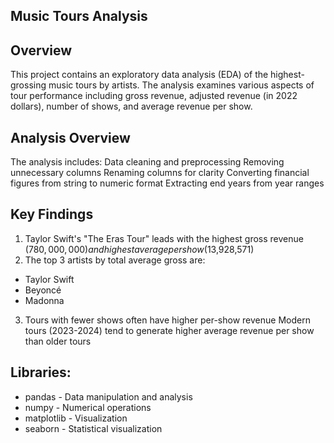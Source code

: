 ## Music Tours Analysis
## **Overview**
This project contains an exploratory data analysis (EDA) of the highest-grossing music tours by artists. The analysis examines various aspects of tour performance including gross revenue, adjusted revenue (in 2022 dollars), number of shows, and average revenue per show.

## Analysis Overview
The analysis includes:
Data cleaning and preprocessing
Removing unnecessary columns
Renaming columns for clarity
Converting financial figures from string to numeric format
Extracting end years from year ranges

## Key Findings

1. Taylor Swift's "The Eras Tour" leads with the highest gross revenue ($780,000,000) and highest average per show ($13,928,571)
2. The top 3 artists by total average gross are:
- Taylor Swift
- Beyoncé
- Madonna
3. Tours with fewer shows often have higher per-show revenue
Modern tours (2023-2024) tend to generate higher average revenue per show than older tours

## Libraries:

- pandas - Data manipulation and analysis
- numpy - Numerical operations
- matplotlib - Visualization
- seaborn - Statistical visualization

